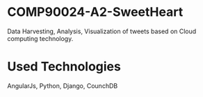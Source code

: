 # COMP90024-A2-SweetHeart
Data Harvesting, Analysis, Visualization of tweets based on Cloud computing technology.
# Used Technologies
AngularJs, Python, Django, CounchDB
